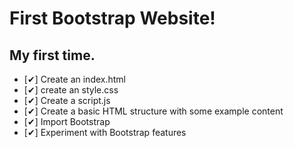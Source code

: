 # First Bootstrap Website!

## My first time.
* [✔] Create an index.html
* [✔] create an style.css
* [✔] Create a script.js
* [✔] Create a basic HTML structure with some example content
* [✔] Import Bootstrap
* [✔] Experiment with Bootstrap features
